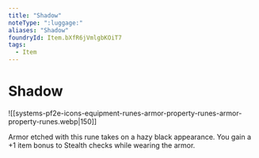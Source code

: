 ```yaml
---
title: "Shadow"
noteType: ":luggage:"
aliases: "Shadow"
foundryId: Item.bXfR6jVmlgbKOiT7
tags:
  - Item
---
```


# Shadow
![[systems-pf2e-icons-equipment-runes-armor-property-runes-armor-property-runes.webp|150]]

Armor etched with this rune takes on a hazy black appearance. You gain a +1 item bonus to Stealth checks while wearing the armor.
